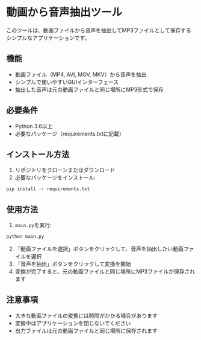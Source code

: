 # 動画から音声抽出ツール

このツールは、動画ファイルから音声を抽出してMP3ファイルとして保存するシンプルなアプリケーションです。

## 機能

- 動画ファイル（MP4, AVI, MOV, MKV）から音声を抽出
- シンプルで使いやすいGUIインターフェース
- 抽出した音声は元の動画ファイルと同じ場所にMP3形式で保存

## 必要条件

- Python 3.6以上
- 必要なパッケージ（requirements.txtに記載）

## インストール方法

1. リポジトリをクローンまたはダウンロード
2. 必要なパッケージをインストール:
```bash
pip install -r requirements.txt
```

## 使用方法

1. `main.py`を実行:
```bash
python main.py
```

2. 「動画ファイルを選択」ボタンをクリックして、音声を抽出したい動画ファイルを選択
3. 「音声を抽出」ボタンをクリックして変換を開始
4. 変換が完了すると、元の動画ファイルと同じ場所にMP3ファイルが保存されます

## 注意事項

- 大きな動画ファイルの変換には時間がかかる場合があります
- 変換中はアプリケーションを閉じないでください
- 出力ファイルは元の動画ファイルと同じ場所に保存されます 